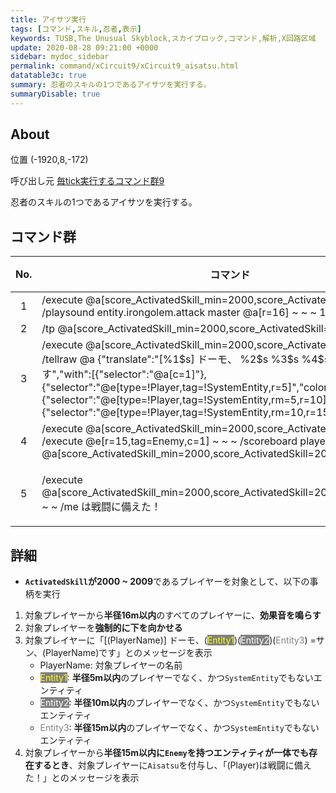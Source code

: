 ```yaml
---
title: アイサツ実行
tags: [コマンド,スキル,忍者,表示]
keywords: TUSB,The Unusual Skyblock,スカイブロック,コマンド,解析,X回路区域
update: 2020-08-28 09:21:00 +0000
sidebar: mydoc_sidebar
permalink: command/xCircuit9/xCircuit9_aisatsu.html
datatable3c: true
summary: 忍者のスキルの1つであるアイサツを実行する。
summaryDisable: true
---
```


## About

<span class="tagYellow">位置</span> (-1920,8,-172)

<span class="tagBlack">呼び出し元</span> [毎tick実行するコマンド群9]({{site.baseurl}}/command/xCircuit9/xCircuit9_command.html)

忍者のスキルの1つであるアイサツを実行する。

## コマンド群

<div class="datatable3c-begin"></div>

|No.|コマンド|状態|
|:-:|-|-|
|1|/execute @a[score_ActivatedSkill_min=2000,score_ActivatedSkill=2009] ~ ~ ~ /playsound entity.irongolem.attack master @a[r=16] ~ ~ ~ 1 1.4 0|
|2|/tp @a[score_ActivatedSkill_min=2000,score_ActivatedSkill=2009] ~ ~ ~ ~ 90|
|3|/execute @a[score_ActivatedSkill_min=2000,score_ActivatedSkill=2009] ~ ~ ~ /tellraw @a {"translate":"[%1$s] ドーモ、 %2\$s %3\$s %4\$s =サン、 %1\$sです","with":[{"selector":"@a[c=1]"},{"selector":"@e[type=!Player,tag=!SystemEntity,r=5]","color":"yellow"},{"selector":"@e[type=!Player,tag=!SystemEntity,rm=5,r=10]","color":"white"},{"selector":"@e[type=!Player,tag=!SystemEntity,rm=10,r=15]","color":"gray"}]}|
|4|/execute @a[score_ActivatedSkill_min=2000,score_ActivatedSkill=2009] ~ ~ ~ /execute @e[r=15,tag=Enemy,c=1] ~ ~ ~ /scoreboard players tag @a[score_ActivatedSkill_min=2000,score_ActivatedSkill=2009] add Aisatsu|
|5|/execute @a[score_ActivatedSkill_min=2000,score_ActivatedSkill=2009,tag=Aisatsu] ~ ~ ~ /me は戦闘に備えた！|条件付き|

<div class="datatable3c-end"></div>

## 詳細

- **`ActivatedSkill`が2000 ~ 2009**であるプレイヤーを対象として、以下の事柄を実行

1. 対象プレイヤーから**半径16m以内**のすべてのプレイヤーに、**効果音を鳴らす**
2. 対象プレイヤーを**強制的に下を向かせる**
3. 対象プレイヤーに「[(PlayerName)] ドーモ、(<span style="color: yellow;background-color: gray">Entity1</span>)(<span style="color: white;background-color: gray">Entity2</span>)(<span style="color: gray">Entity3</span>) =サン、(PlayerName)です」とのメッセージを表示
   - PlayerName: 対象プレイヤーの名前
   - <span style="color: yellow;background-color: gray">Entity1</span>: **半径5m以内**のプレイヤーでなく、かつ`SystemEntity`でもないエンティティ
   - <span style="color: white;background-color: gray">Entity2</span>: **半径10m以内**のプレイヤーでなく、かつ`SystemEntity`でもないエンティティ
   - <span style="color: gray">Entity3</span>: **半径15m以内**のプレイヤーでなく、かつ`SystemEntity`でもないエンティティ
4. 対象プレイヤーから**半径15m以内に`Enemy`を持つエンティティが一体でも存在するとき**、対象プレイヤーに`Aisatsu`を付与し、「(Player)は戦闘に備えた！」とのメッセージを表示
